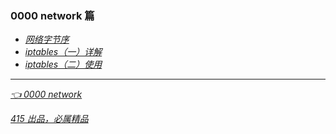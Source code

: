 ### 0000 network 篇
- *[网络字节序](0001网络字节序.md)*
- *[iptables（一）详解](0002iptables1.md)*
- *[iptables（二）使用](0003iptables2.md)*

---
*[👈 0000 network](0000network.md)*

*[415 出品，必属精品](../note.md)*